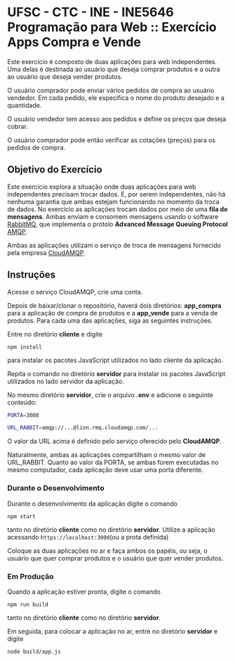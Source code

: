 # UFSC - CTC - INE - INE5646 Programação para Web :: Exercício Apps Compra e Vende

Este exercício é composto de duas aplicações para web independentes. Uma delas é destinada ao usuário que deseja comprar produtos e a outra ao usuário que deseja vender produtos.

O usuário comprador pode enviar vários pedidos de compra ao usuário vendedor. Em cada pedido, ele especifica o nome do produto desejado e a quantidade.

O usuário vendedor tem acesso aos pedidos e define os preços que deseja cobrar.

O usuário comprador pode então verificar as cotações (preços) para os pedidos de compra.

## Objetivo do Exercício

Este exercício explora a situação onde duas aplicações para web independentes precisam trocar dados. E, por serem independentes, não há nenhuma garantia que ambas estejam funcionando no momento da troca de dados. No exercício as aplicações trocam dados por meio de uma **fila de mensagens**. Ambas enviam e consomem mensagens usando o software [RabbitMQ](https://www.rabbitmq.com/), que implementa o protolo **Advanced Message Queuing Protocol** [AMQP](https://www.amqp.org/).

Ambas as aplicações utilizam o serviço de troca de mensagens fornecido pela empresa [CloudAMQP](https://www.cloudamqp.com/).

## Instruções

Acesse o serviço CloudAMQP, crie uma conta.

Depois de baixar/clonar o repositório, haverá dois diretórios: **app_compra** para a aplicação de
compra de produtos e a **app_vende** para a venda de produtos. Para cada uma das aplicações, siga as seguintes instruções.

Entre no diretório **cliente** e digite

`npm install`

para instalar os pacotes JavaScript utilizados no lado cliente da aplicação.

Repita o comando no diretório **servidor** para instalar os pacotes JavaScript utilizados no lado servidor da aplicação.

No mesmo diretório **servidor**, crie o arquivo **.env** e adicione o seguinte conteúdo:

```bash
PORTA=3000

URL_RABBIT=amqp://...@lion.rmq.cloudamqp.com/...
```

O valor da URL acima é definido pelo serviço oferecido pelo **CloudAMQP**.

Naturalmente, ambas as aplicações compartilham o mesmo valor de URL_RABBIT. Quanto ao valor da PORTA,
se ambas forem executadas no mesmo computador, cada aplicação deve usar uma porta diferente.

### Durante o Desenvolvimento

Durante o desenvolvimento da aplicação digite o comando

`npm start`

tanto no diretório **cliente** como no diretório **servidor**. Utilize a aplicação acessando `https://localhost:3000`(ou a prota definida)

Coloque as duas aplicações no ar e faça ambos os papéis, ou seja, o usuário que quer comprar produtos e o usuário que quer vender produtos.

### Em Produção

Quando a aplicação estiver pronta, digite o comando

`npm run build`

tanto no diretório **cliente** como no diretório **servidor**.

Em seguida, para colocar a aplicação no ar, entre no diretório **servidor** e digite

`node build/app.js`
